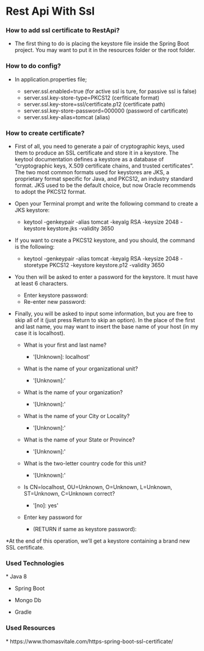 # Rest Api With Ssl

<h3>How to add ssl certificate to RestApi?</h3>

 * The first thing to do is placing the keystore file inside the Spring Boot project. 
   You may want to put it in the resources folder or the root folder.
   
<h3>How to do config?</h3>

 * In application.properties file;
 
      * server.ssl.enabled=true (for active ssl is ture, for passive ssl is false)
      * server.ssl.key-store-type=PKCS12 (cerfiticate format)
      * server.ssl.key-store=ssl/certificate.p12 (certificate path)
      * server.ssl.key-store-password=000000 (password of cartificate)
      * server.ssl.key-alias=tomcat (alias)
      
<h3>How to create certificate?</h3>

 * First of all, you need to generate a pair of cryptographic keys, used them to produce an SSL certificate and store it in a keystore. The keytool documentation defines a keystore as a database of “cryptographic keys, X.509 certificate chains, and trusted certificates”.
 The two most common formats used for keystores are JKS, a proprietary format specific for Java, and PKCS12, an industry standard format. JKS used to be the default choice, but now Oracle recommends to adopt the PKCS12 format.
 
 * Open your Terminal prompt and write the following command to create a JKS keystore:
    * keytool -genkeypair -alias tomcat -keyalg RSA -keysize 2048 -keystore keystore.jks -validity 3650 
    
 * If you want to create a PKCS12 keystore, and you should, the command is the following:
    * keytool -genkeypair -alias tomcat -keyalg RSA -keysize 2048 -storetype PKCS12 -keystore keystore.p12 -validity 3650 
    
    
 * You then will be asked to enter a password for the keystore. It must have at least 6 characters.

    * Enter keystore password: 
    * Re-enter new password:
    
 * Finally, you will be asked to input some information, but you are free to skip all of it (just press Return to skip an option). In the place of the first and last name, you may want to insert the base name of your host (in my case it is localhost).

    * What is your first and last name?
      * '[Unknown]: localhost'
    * What is the name of your organizational unit?
      * '[Unknown]:'  
    * What is the name of your organization?
      * '[Unknown]:'  
    * What is the name of your City or Locality?
      * '[Unknown]:'  
    * What is the name of your State or Province?
      * '[Unknown]:'  
    * What is the two-letter country code for this unit?
      * '[Unknown]:'  
    * Is CN=localhost, OU=Unknown, O=Unknown, L=Unknown, ST=Unknown, C=Unknown correct?
      * '[no]:  yes'

    * Enter key password for <tomcat>
      * (RETURN if same as keystore password):
      
 *At the end of this operation, we’ll get a keystore containing a brand new SSL certificate.
 
<h3>Used Technologies</h3> 
 * Java 8
 
 * Spring Boot
 
 * Mongo Db
 
 * Gradle
 
 <h3>Used Resources</h3> 
 * https://www.thomasvitale.com/https-spring-boot-ssl-certificate/
